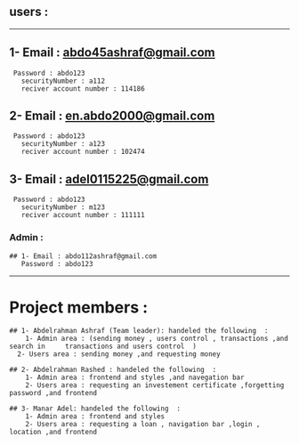 ## users : 
------------
## 1- Email : abdo45ashraf@gmail.com 
     Password : abdo123
	   securityNumber : a112
	   reciver account number : 114186

## 2- Email : en.abdo2000@gmail.com
     Password : abdo123
	   securityNumber : a123
	   reciver account number : 102474 

## 3- Email : adel0115225@gmail.com
     Password : abdo123 
	   securityNumber : m123
	   reciver account number : 111111


### Admin : 

	## 1- Email : abdo112ashraf@gmail.com
  	   Password : abdo123


--------------------------------------------------------------------------------
# Project members  :

	## 1- Abdelrahman Ashraf (Team leader): handeled the following  :
	   	1- Admin area : (sending money , users control , transactions ,and search in     transactions and users control  ) 
      2- Users area : sending money ,and requesting money

	## 2- Abdelrahman Rashed : handeled the following  :
	   	1- Admin area : frontend and styles ,and navegation bar
	  	2- Users area : requesting an investement certificate ,forgetting password ,and frontend 

	## 3- Manar Adel: handeled the following  :
	   	1- Admin area : frontend and styles 
	  	2- Users area : requesting a loan , navigation bar ,login , location ,and frontend 